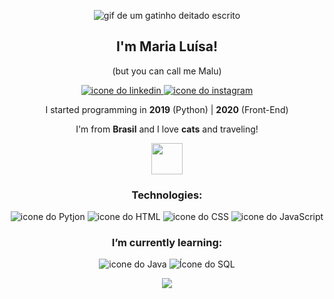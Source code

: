 <p align="center">
  <img src="https://cdn.glitch.com/5e6819bf-0707-4f13-ba4b-a25a27b3688e%2Ftenor.gif?v=1604073253860" alt="gif de um gatinho deitado escrito "oh, hi there">
</p>

<h2 align="center">I'm Maria Luísa!</h2>
<p align="center">(but you can call me Malu)</p>

<p align="center">
  <a href="https://www.linkedin.com/in/maluhcosta/">
    <img src="https://cdn.glitch.com/5e6819bf-0707-4f13-ba4b-a25a27b3688e%2Ficons8-linkedin-30.png?v=1604074689026" alt="icone do linkedin">
  </a>
  <a href="https://www.instagram.com/maluhcosta/">                                                                                                          
    <img src="https://cdn.glitch.com/5e6819bf-0707-4f13-ba4b-a25a27b3688e%2Ficons8-instagram-30.png?v=1604074693781" alt="icone do instagram">
  </a>
</p>

<p align="center">I started programming in <strong>2019</strong> (Python) | <strong>2020</strong> (Front-End)</p>
<p align="center">I'm from <strong>Brasil</strong> and I love <strong>cats</strong> and traveling!</p>

<p align="center">
  <img src="https://cdn.glitch.com/b2f6e4e2-e263-463f-a21a-1a4f4787b181%2Fheart.gif?v=1604252675680" width="50" height="50">
</p>

<h3 align="center">Technologies:</h3>
<p align="center"><img src="https://cdn.glitch.com/5e6819bf-0707-4f13-ba4b-a25a27b3688e%2Ficons8-python-30.png?v=1604166438894" alt="icone do Pytjon">
  <img src="https://cdn.glitch.com/5e6819bf-0707-4f13-ba4b-a25a27b3688e%2Ficons8-html-5-30.png?v=1604166468128" alt="icone do HTML">
  <img src="https://cdn.glitch.com/5e6819bf-0707-4f13-ba4b-a25a27b3688e%2Ficons8-css3-30.png?v=1604166461461" alt="icone do CSS">
  <img src="https://cdn.glitch.com/5e6819bf-0707-4f13-ba4b-a25a27b3688e%2Ficons8-javascript-30.png?v=1604166455369" alt="icone do JavaScript">
</p>

<h3 align="center">I’m currently learning:</h3>
<p align="center">
  <img src="https://cdn.glitch.com/5e6819bf-0707-4f13-ba4b-a25a27b3688e%2Ficons8-logo-java-coffee-cup-30.png?v=1604166450751" alt="icone do Java">
  <img src="https://cdn.glitch.com/5e6819bf-0707-4f13-ba4b-a25a27b3688e%2Fimages%20(2).png?v=1604166443501" alt="Ícone do SQL">
</p>

<p align="center">
  <img src="https://github-readme-stats.vercel.app/api?username=maluhcosta&show_icons=true&theme=radical">
</p>
